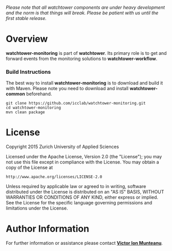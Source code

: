 *Please note that all watchtower components are under heavy development and the norm is that things will break. Please be patient with us until the first stable release.*

# Overview

**watchtower-monitoring** is part of **watchtower**. Its primary role is to get and forward events from the monitoring solutions to **watchtower-workflow**.

### Build Instructions

The best way to install **watchtower-monitoring** is to download and build it with Maven. Please note you need to download and install **watchtower-common** beforehand.

```
git clone https://github.com/icclab/watchtower-monitoring.git
cd watchtower-monitoring
mvn clean package
```

# License

Copyright 2015 Zurich University of Applied Sciences

Licensed under the Apache License, Version 2.0 (the "License");
you may not use this file except in compliance with the License.
You may obtain a copy of the License at

    http://www.apache.org/licenses/LICENSE-2.0
    
Unless required by applicable law or agreed to in writing, software
distributed under the License is distributed on an "AS IS" BASIS,
WITHOUT WARRANTIES OR CONDITIONS OF ANY KIND, either express or
implied.
See the License for the specific language governing permissions and
limitations under the License.

# Author Information

For further information or assistance please contact [**Victor Ion Munteanu**](https://github.com/nemros).